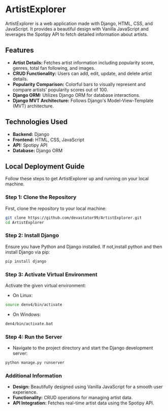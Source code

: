 # ArtistExplorer

ArtistExplorer is a web application made with Django, HTML, CSS, and JavaScript. It provides a beautiful design with Vanilla JavaScript and leverages the Spotipy API to fetch detailed information about artists.

## Features
- **Artist Details:** Fetches artist information including popularity score, genres, total fan following, and images.
- **CRUD Functionality:** Users can add, edit, update, and delete artist details.
- **Popularity Comparison:** Colorful bars to visually represent and compare artists' popularity scores out of 100.
- **Django ORM:** Utilizes Django ORM for database interactions.
- **Django MVT Architecture:** Follows Django's Model-View-Template (MVT) architecture.

## Technologies Used
- **Backend:** Django
- **Frontend:** HTML, CSS, JavaScript
- **API:** Spotipy API
- **Database:** Django ORM

## Local Deployment Guide

Follow these steps to get ArtistExplorer up and running on your local machine.

### Step 1: Clone the Repository
First, clone the repository to your local machine:
```sh
git clone https://github.com/devastator99/ArtistExplorer.git
cd ArtistExplorer
```

### Step 2: Install Django
Ensure you have Python and Django installed. If not,install python and then install Django via pip:
```sh
pip install django
```

### Step 3: Activate Virtual Environment
Activate the given virtual environment:

- On Linux:
```sh
source denv4/bin/activate
```

- On Windows:

```sh
den4/bin/activate.bat
```

### Step 4: Run the Server
- Navigate to the project directory and start the Django development server:

```sh
python manage.py runserver
```


### Additional Information
- **Design:** Beautifully designed using Vanilla JavaScript for a smooth user experience.
- **Functionality:** CRUD operations for managing artist data.
- **API Integration:** Fetches real-time artist data using the Spotipy API.
